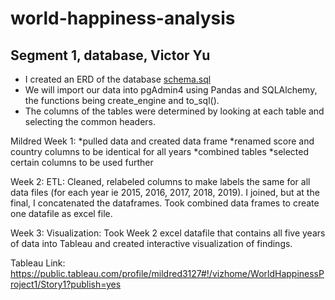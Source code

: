 # world-happiness-analysis

## Segment 1, database, Victor Yu
- I created an ERD of the database [schema.sql](schema.sql)
- We will import our data into pgAdmin4 using Pandas and SQLAlchemy, the functions being create_engine and to_sql().
- The columns of the tables were determined by looking at each table and selecting the common headers.

Mildred
Week 1:
*pulled data and created data frame 
*renamed score and country columns to be identical for all years
*combined tables
*selected certain columns to be used further

Week 2: ETL:
Cleaned, relabeled columns to make labels the same for all data files (for each year ie 2015, 2016, 2017, 2018, 2019). I joined, but at the final, I concatenated the dataframes. Took combined data frames to create one datafile as excel file.

Week 3: Visualization:
Took Week 2 excel datafile that contains all five years of data into Tableau and created interactive visualization of findings.

Tableau Link:
https://public.tableau.com/profile/mildred3127#!/vizhome/WorldHappinessProject1/Story1?publish=yes
